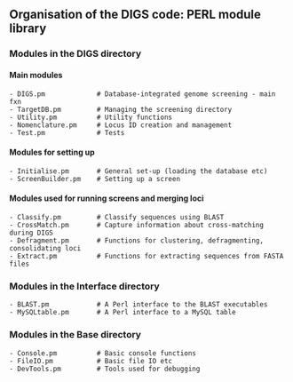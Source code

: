 **Organisation of the DIGS code: PERL module library**
------------------------------------------------------------------------------------

### **Modules in the DIGS directory**

#### Main modules

```
- DIGS.pm             # Database-integrated genome screening - main fxn
- TargetDB.pm         # Managing the screening directory
- Utility.pm          # Utility functions
- Nomenclature.pm     # Locus ID creation and management 
- Test.pm             # Tests
```

#### Modules for setting up

```
- Initialise.pm       # General set-up (loading the database etc)
- ScreenBuilder.pm    # Setting up a screen
```

#### Modules used for running screens and merging loci

```
- Classify.pm         # Classify sequences using BLAST
- CrossMatch.pm       # Capture information about cross-matching during DIGS
- Defragment.pm       # Functions for clustering, defragmenting, consolidating loci
- Extract.pm          # Functions for extracting sequences from FASTA files 
```

### **Modules in the Interface directory**

```
- BLAST.pm            # A Perl interface to the BLAST executables
- MySQLtable.pm       # A Perl interface to a MySQL table
```

### **Modules in the Base directory**

```
- Console.pm          # Basic console functions
- FileIO.pm           # Basic file IO etc 
- DevTools.pm         # Tools used for debugging
```
